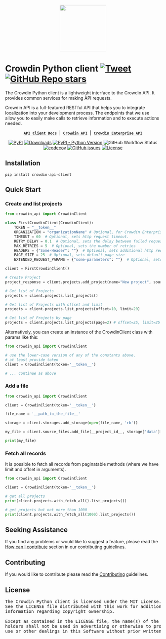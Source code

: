<p align="center">
  <picture>
    <source media="(prefers-color-scheme: dark)" srcset="https://support.crowdin.com/assets/logos/symbol/png/crowdin-symbol-cWhite.png">
    <source media="(prefers-color-scheme: light)" srcset="https://support.crowdin.com/assets/logos/symbol/png/crowdin-symbol-cDark.png">
    <img width="150" height="150" width=""src="https://support.crowdin.com/assets/logos/symbol/png/crowdin-symbol-cDark.png">
  </picture>
</p>

# Crowdin Python client [![Tweet](https://img.shields.io/twitter/url/http/shields.io.svg?style=social)](https://twitter.com/intent/tweet?url=https%3A%2F%2Fgithub.com%2Fcrowdin%2Fcrowdin-api-client-python&text=The%20Crowdin%20Python%20client%20is%20a%20lightweight%20interface%20to%20the%20Crowdin%20API)&nbsp;[![GitHub Repo stars](https://img.shields.io/github/stars/crowdin/crowdin-api-client-python?style=social&cacheSeconds=1800)](https://github.com/crowdin/crowdin-api-client-python/stargazers)

The Crowdin Python client is a lightweight interface to the Crowdin API. It provides common services for making API requests.

Crowdin API is a full-featured RESTful API that helps you to integrate localization into your development process. The endpoints that we use allow you to easily make calls to retrieve information and to execute actions needed.

<div align="center">

[**`API Client Docs`**](https://crowdin.github.io/crowdin-api-client-python/) &nbsp;|&nbsp;
[**`Crowdin API`**](https://developer.crowdin.com/api/v2/) &nbsp;|&nbsp;
[**`Crowdin Enterprise API`**](https://developer.crowdin.com/enterprise/api/v2/)

[![PyPI](https://img.shields.io/pypi/v/crowdin-api-client?cacheSeconds=3600)](https://pypi.org/project/crowdin-api-client/)
[![Downloads](https://pepy.tech/badge/crowdin-api-client)](https://pepy.tech/project/crowdin-api-client)
[![PyPI - Python Version](https://img.shields.io/pypi/pyversions/crowdin-api-client?cacheSeconds=3600)](https://pypi.org/project/crowdin-api-client/)
![GitHub Workflow Status](https://img.shields.io/github/actions/workflow/status/crowdin/crowdin-api-client-python/python-package.yml?branch=main&logo=github)
[![codecov](https://codecov.io/gh/crowdin/crowdin-api-client-python/branch/main/graph/badge.svg?token=sOUWIcNjWO)](https://codecov.io/gh/crowdin/crowdin-api-client-python)
[![GitHub issues](https://img.shields.io/github/issues/crowdin/crowdin-api-client-python?cacheSeconds=3600)](https://github.com/crowdin/crowdin-api-client-python/issues)
[![License](https://img.shields.io/github/license/crowdin/crowdin-api-client-python?cacheSeconds=3600)](https://github.com/crowdin/crowdin-api-client-python/blob/master/LICENSE)

</div>

## Installation

```console
pip install crowdin-api-client
```

## Quick Start

### Create and list projects

```python
from crowdin_api import CrowdinClient

class FirstCrowdinClient(CrowdinClient):
    TOKEN = "__token__"
    ORGANIZATION = "organizationName" # Optional, for Crowdin Enterprise only
    TIMEOUT = 60  # Optional, sets http request timeout.
    RETRY_DELAY = 0.1  # Optional, sets the delay between failed requests 
    MAX_RETRIES = 5  # Optional, sets the number of retries
    HEADERS = {"Some-Header": ""}  # Optional, sets additional http request headers
    PAGE_SIZE = 25  # Optional, sets default page size
    EXTENDED_REQUEST_PARAMS = {"some-parameters": ""}  # Optional, sets additional parameters for request

client = FirstCrowdinClient()

# Create Project
project_response = client.projects.add_project(name="New project", sourceLanguageId="en")

# Get list of Projects
projects = client.projects.list_projects()

# Get list of Projects with offset and limit
projects = client.projects.list_projects(offset=10, limit=20)

# Get list of Projects by page
projects = client.projects.list_projects(page=2) # offset=25, limit=25
```

Alternatively, you can create an instance of the CrowdinClient class with params like this:

```python
from crowdin_api import CrowdinClient

# use the lower-case version of any of the constants above,
# at least provide token
client = CrowdinClient(token='__token__')

# ... continue as above

```

### Add a file

```python
from crowdin_api import CrowdinClient

client = CrowdinClient(token='__token__')

file_name = '__path_to_the_file__'

storage = client.storages.add_storage(open(file_name, 'rb'))

my_file = client.source_files.add_file(__project_id__, storage['data']['id'], file_name)

print(my_file)
```

### Fetch all records

It is possible to fetch all records from paginatable methods (where we have limit and offset in arguments).

```python
from crowdin_api import CrowdinClient

client = CrowdinClient(token='__token__')

# get all projects
print(client.projects.with_fetch_all().list_projects())

# get projects but not more than 1000
print(client.projects.with_fetch_all(1000).list_projects())
```

## Seeking Assistance

If you find any problems or would like to suggest a feature, please read the [How can I contribute](https://github.com/crowdin/crowdin-api-client-python/blob/main/CONTRIBUTING.md#how-can-i-contribute) section in our contributing guidelines.

## Contributing

If you would like to contribute please read the [Contributing](https://github.com/crowdin/crowdin-api-client-python/blob/main/CONTRIBUTING.md) guidelines.

## License

<pre>
The Crowdin Python client is licensed under the MIT License.
See the LICENSE file distributed with this work for additional
information regarding copyright ownership.

Except as contained in the LICENSE file, the name(s) of the above copyright
holders shall not be used in advertising or otherwise to promote the sale,
use or other dealings in this Software without prior written authorization.
</pre>
